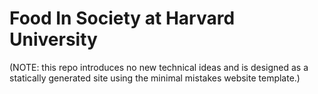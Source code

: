 # Food In Society at Harvard University

(NOTE: this repo introduces no new technical ideas and is designed as a statically generated site using the minimal mistakes website template.) 
